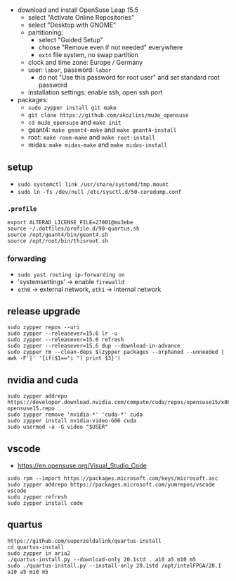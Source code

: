 #

- download and install OpenSuse Leap 15.5
    - select "Activate Online Repositories"
    - select "Desktop with GNOME"
    - partitioning:
        - select "Guided Setup"
        - choose "Remove even if not needed" everywhere
        - `ext4` file system, no swap partition
    - clock and time zone: Europe / Germany
    - user: `labor`, password: `labor`
        - do not "Use this password for root user" and set standard root password
    - installation settings: enable ssh, open ssh port
- packages:
    - `sudo zypper install git make`
    - `git clone https://github.com/akozlins/mu3e_opensuse`
    - `cd mu3e_opensuse` and `make init`
    - geant4: `make geant4-make` and `make geant4-install`
    - root: `make room-make` and `make root-install`
    - midas: `make midas-make` and `make midas-install`

## setup

- `sudo systemctl link /usr/share/systemd/tmp.mount`
- `sudo ln -fs /dev/null /etc/sysctl.d/50-coredump.conf`

### `.profile`

```
export ALTERAD_LICENSE_FILE=27001@mu3ebe
source ~/.dotfiles/profile.d/90-quartus.sh
source /opt/geant4/bin/geant4.sh
source /opt/root/bin/thisroot.sh
```

### forwarding

- `sudo yast routing ip-forwarding on`
- 'systemsettings' -> enable `firewalld`
- `eth0` -> external network, `eth1` -> internal network

## release upgrade

```
sudo zypper repos --uri
sudo zypper --releasever=15.6 lr -u
sudo zypper --releasever=15.6 refresh
sudo zypper --releasever=15.6 dup --download-in-advance
sudo zypper rm --clean-deps $(zypper packages --orphaned --unneeded | awk -F'|' '{if($1=="i ") print $3}')
```

## nvidia and cuda

```
sudo zypper addrepo https://developer.download.nvidia.com/compute/cuda/repos/opensuse15/x86_64/cuda-opensuse15.repo
sudo zypper remove 'nvidia-*' 'cuda-*' cuda
sudo zypper install nvidia-video-G06 cuda
sudo usermod -a -G video "$USER"
```

## vscode

- <https://en.opensuse.org/Visual_Studio_Code>

```
sudo rpm --import https://packages.microsoft.com/keys/microsoft.asc
sudo zypper addrepo https://packages.microsoft.com/yumrepos/vscode vscode
sudo zypper refresh
sudo zypper install code
```

## quartus

```
https://github.com/superzeldalink/quartus-install
cd quartus-install
sudo zypper in aria2
./quartus-install.py --download-only 20.1std . a10 a5 m10 m5
sudo ./quartus-install.py --install-only 20.1std /opt/intelFPGA/20.1 a10 a5 m10 m5
```
